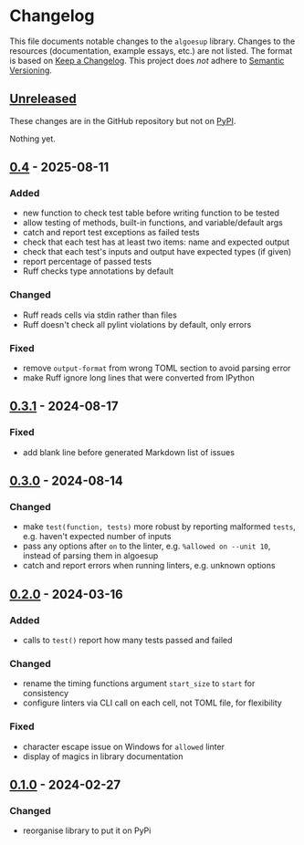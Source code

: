 # Changelog

This file documents notable changes to the `algoesup` library.
Changes to the resources (documentation, example essays, etc.) are not listed.
The format is based on [Keep a Changelog](https://keepachangelog.com). <!-- ,
with an additional 'Development' section for changes that don't affect users. -->
This project does *not* adhere to [Semantic Versioning](https://semver.org).

<!-- Per release: Added / Changed / Deprecated / Removed / Fixed / Security -->

## [Unreleased](https://github.com/dsa-ou/algoesup/compare/v0.4...HEAD)
These changes are in the GitHub repository but not on [PyPI](https://pypi.org/project/algoesup).

Nothing yet.

## [0.4](https://github.com/dsa-ou/algoesup/compare/v0.3.1...v0.4) - 2025-08-11
### Added
- new function to check test table before writing function to be tested
- allow testing of methods, built-in functions, and variable/default args
- catch and report test exceptions as failed tests
- check that each test has at least two items: name and expected output
- check that each test's inputs and output have expected types (if given)
- report percentage of passed tests
- Ruff checks type annotations by default

### Changed
- Ruff reads cells via stdin rather than files
- Ruff doesn't check all pylint violations by default, only errors

### Fixed
- remove `output-format` from wrong TOML section to avoid parsing error
- make Ruff ignore long lines that were converted from IPython

## [0.3.1](https://github.com/dsa-ou/algoesup/compare/v0.3.0...v0.3.1) - 2024-08-17
### Fixed
- add blank line before generated Markdown list of issues

## [0.3.0](https://github.com/dsa-ou/algoesup/compare/v0.2.0...v0.3.0) - 2024-08-14
### Changed
- make `test(function, tests)` more robust by reporting malformed `tests`,
  e.g. haven't expected number of inputs
- pass any options after `on` to the linter, e.g. `%allowed on --unit 10`,
  instead of parsing them in algoesup
- catch and report errors when running linters, e.g. unknown options

## [0.2.0](https://github.com/dsa-ou/algoesup/compare/v0.1.0...v0.2.0) - 2024-03-16
### Added
- calls to `test()` report how many tests passed and failed

### Changed
- rename the timing functions argument `start_size` to `start` for consistency
- configure linters via CLI call on each cell, not TOML file, for flexibility

### Fixed
- character escape issue on Windows for `allowed` linter
- display of magics in library documentation

## [0.1.0](https://github.com/dsa-ou/algoesup/releases/tag/v0.1.0) - 2024-02-27

### Changed
- reorganise library to put it on PyPi
